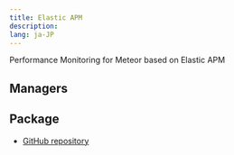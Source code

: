 ```yaml
---
title: Elastic APM
description:
lang: ja-JP
---
```


Performance Monitoring for Meteor based on Elastic APM

## Managers


## Package
* [GitHub repository](https://github.com/Meteor-Community-Packages/meteor-elastic-apm)

